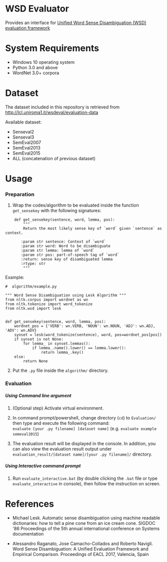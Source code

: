 # WSD Evaluator
Provides an interface for [Unified Word Sense Disambiguation (WSD) evaluation framework](http://lcl.uniroma1.it/wsdeval/home)

# System Requirements
* Windows 10 operating system
* Python 3.0 and above
* WordNet 3.0+ corpora

# Dataset
The dataset included in this repository is retrieved from http://lcl.uniroma1.it/wsdeval/evaluation-data

Available dataset:
* Senseval2
* Senseval3
* SemEval2007
* SemEval2013
* SemEval2015
* ALL (concatenation of previous dataset)

# Usage
### Preparation
1. Wrap the codes/algorithm to be evaluated inside the function `get_sensekey` with the following signatures:
```
    def get_sensekey(sentence, word, lemma, pos):
        """
        Return the most likely sense key of `word` given `sentence` as context.

       :param str sentence: Context of `word`
       :param str word: Word to be disambiguate
       :param str lemma: lemma of `word`
       :param str pos: part-of-speech tag of `word`
       :return: sense key of disambiguated lemma
       :rtype: str
        """
```
Example:
```
#  algorithm/example.py

""" Word Sense Disambiguation using Lesk Algorithm """
from nltk.corpus import wordnet as wn
from nltk.tokenize import word_tokenize
from nltk.wsd import lesk


def get_sensekey(sentence, word, lemma, pos):
    wordnet_pos = {'VERB': wn.VERB, 'NOUN': wn.NOUN, 'ADJ': wn.ADJ, 'ADV': wn.ADV}
    synset = lesk(word_tokenize(sentence), word, pos=wordnet_pos[pos])
    if synset is not None:
        for lemma_ in synset.lemmas():
            if lemma_.name().lower() == lemma.lower():
                return lemma_.key()
    else:
        return None
```

2. Put the `.py` file inside the `algorithm/` directory.

### Evaluation
##### Using Command line argument
1. (Optional step) Activate virtual environment.
2. In command prompt/powershell, change directory (`cd`) to `Evaluation/` then type and execute the following command:
<br/>```evaluate [your .py filename] [dataset name]``` (e.g. ```evaluate example semeval2015```)

3. The evaluation result will be displayed in the console. In addition, you can also view the evaluation result output under `evaluation_result/[dataset name]/[your .py filename]/` directory.

##### Using Interactive command prompt
1. Run `evaluate_interactive.bat` (by double clicking the `.bat` file or type `evaluate_interactive` in console), then follow the instruction on screen.


# References
 * Michael Lesk. 
 Automatic sense disambiguation using machine readable dictionaries: how to tell a pine cone from an ice cream cone. 
SIGDOC '86 Proceedings of the 5th annual international conference on Systems documentation

 * Alessandro Raganato, Jose Camacho-Collados and Roberto Navigli.
Word Sense Disambiguation: A Unified Evaluation Framework and Empirical Comparison.
Proceedings of EACL 2017, Valencia, Spain
